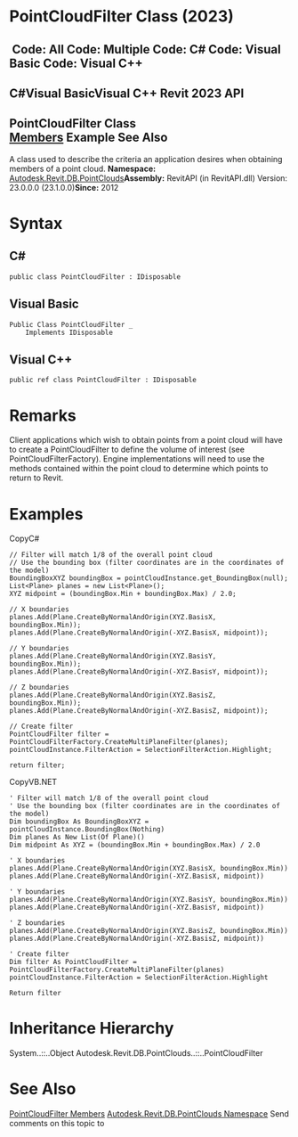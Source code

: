 # PointCloudFilter Class (2023)

﻿
 Code: All Code: Multiple Code: C# Code: Visual Basic Code: Visual C++   
---  
C#Visual BasicVisual C++
Revit 2023 API  
---  
PointCloudFilter Class  
[Members](f3be0603-e085-8c3f-9ce8-ca3b9f6c508b.md "PointCloudFilter Members") Example See Also  
---  
A class used to describe the criteria an application desires when obtaining members of a point cloud. 
**Namespace:** [Autodesk.Revit.DB.PointClouds](5974062a-47d4-c7bb-16f2-d5dd193bd170.md "Autodesk.Revit.DB.PointClouds Namespace")**Assembly:** RevitAPI (in RevitAPI.dll) Version: 23.0.0.0 (23.1.0.0)**Since:** 2012 
# Syntax
C#  
---  
```text
public class PointCloudFilter : IDisposable
```
  
Visual Basic  
---  
```text
Public Class PointCloudFilter _
	Implements IDisposable
```
  
Visual C++  
---  
```text
public ref class PointCloudFilter : IDisposable
```
  
# Remarks
Client applications which wish to obtain points from a point cloud will have to create a PointCloudFilter to define the volume of interest (see PointCloudFilterFactory). Engine implementations will need to use the methods contained within the point cloud to determine which points to return to Revit. 
# Examples
CopyC#
```text
// Filter will match 1/8 of the overall point cloud
// Use the bounding box (filter coordinates are in the coordinates of the model)
BoundingBoxXYZ boundingBox = pointCloudInstance.get_BoundingBox(null);
List<Plane> planes = new List<Plane>();
XYZ midpoint = (boundingBox.Min + boundingBox.Max) / 2.0;

// X boundaries
planes.Add(Plane.CreateByNormalAndOrigin(XYZ.BasisX, boundingBox.Min));
planes.Add(Plane.CreateByNormalAndOrigin(-XYZ.BasisX, midpoint));

// Y boundaries
planes.Add(Plane.CreateByNormalAndOrigin(XYZ.BasisY, boundingBox.Min));
planes.Add(Plane.CreateByNormalAndOrigin(-XYZ.BasisY, midpoint));

// Z boundaries
planes.Add(Plane.CreateByNormalAndOrigin(XYZ.BasisZ, boundingBox.Min));
planes.Add(Plane.CreateByNormalAndOrigin(-XYZ.BasisZ, midpoint));

// Create filter
PointCloudFilter filter = PointCloudFilterFactory.CreateMultiPlaneFilter(planes);
pointCloudInstance.FilterAction = SelectionFilterAction.Highlight;

return filter;
```

CopyVB.NET
```text
' Filter will match 1/8 of the overall point cloud
' Use the bounding box (filter coordinates are in the coordinates of the model)
Dim boundingBox As BoundingBoxXYZ = pointCloudInstance.BoundingBox(Nothing)
Dim planes As New List(Of Plane)()
Dim midpoint As XYZ = (boundingBox.Min + boundingBox.Max) / 2.0

' X boundaries
planes.Add(Plane.CreateByNormalAndOrigin(XYZ.BasisX, boundingBox.Min))
planes.Add(Plane.CreateByNormalAndOrigin(-XYZ.BasisX, midpoint))

' Y boundaries
planes.Add(Plane.CreateByNormalAndOrigin(XYZ.BasisY, boundingBox.Min))
planes.Add(Plane.CreateByNormalAndOrigin(-XYZ.BasisY, midpoint))

' Z boundaries
planes.Add(Plane.CreateByNormalAndOrigin(XYZ.BasisZ, boundingBox.Min))
planes.Add(Plane.CreateByNormalAndOrigin(-XYZ.BasisZ, midpoint))

' Create filter
Dim filter As PointCloudFilter = PointCloudFilterFactory.CreateMultiPlaneFilter(planes)
pointCloudInstance.FilterAction = SelectionFilterAction.Highlight

Return filter
```

# Inheritance Hierarchy
System..::..Object Autodesk.Revit.DB.PointClouds..::..PointCloudFilter
# See Also
[PointCloudFilter Members](f3be0603-e085-8c3f-9ce8-ca3b9f6c508b.md "PointCloudFilter Members")
[Autodesk.Revit.DB.PointClouds Namespace](5974062a-47d4-c7bb-16f2-d5dd193bd170.md "Autodesk.Revit.DB.PointClouds Namespace")
Send comments on this topic to 